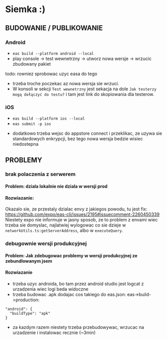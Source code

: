 # Siemka :)

## BUDOWANIE / PUBLIKOWANIE

### Android

- `eas build --platform android --local`
- play console -> test wewnetrzny -> utworz nowa wersje -> wrzucic zbudowany pakiet

todo: rowniez sprobowac uzyc easa do tego

- trzeba troche poczekac az nowa wersja sie wrzuci.
- W konsoli w sekcji `Test wewnetrzny` jest sekacja na dole `Jak testerzy mogą dołączyć do testu?` i tam jest link do skopiowania dla testerow.

### iOS

- `eas build --platform ios --local`
- `eas submit -p ios`

* dodatkowo trzeba wejsc do appstore connect i przeklikac, ze uzywa sie standardowych enkrypcji, bez tego nowa wersja bedzie wisiec niedostepna

## PROBLEMY

### brak polaczenia z serwerem

#### Problem: dziala lokalnie nie dziala w wersji prod

#### Rozwiazanie:

Okazalo sie, ze przestaly dzialac envy z jakiegos powodu, tu jest fix: https://github.com/expo/eas-cli/issues/2195#issuecomment-2260450339
Niestety expo nie informuje w jasny sposob, ze to problem z envami wiec trzeba sie domyslac, najlatwiej wylogowac co sie dzieje w `networkUtils.ts:getServerAddress`, albo w `executeQuery`.

### debugownie wersji produkcyjnej

#### Problem: Jak zdebugowac problemy w wersji produkcyjnej ze zebundlowanym jsem

#### Rozwiazanie

- trzeba uzyc androida, bo tam przez android studio jest logcat z urzadzenia wiec logi beda widoczne
- trzeba budowac .apk dodajac cos takiego do eas.json: eas->build->production:

```
"android": {
  "buildType": "apk"
}
```

- za kazdym razem niestety trzeba przebudowywac, wrzucac na urzadzenie i instalowac recznie (~3min)
